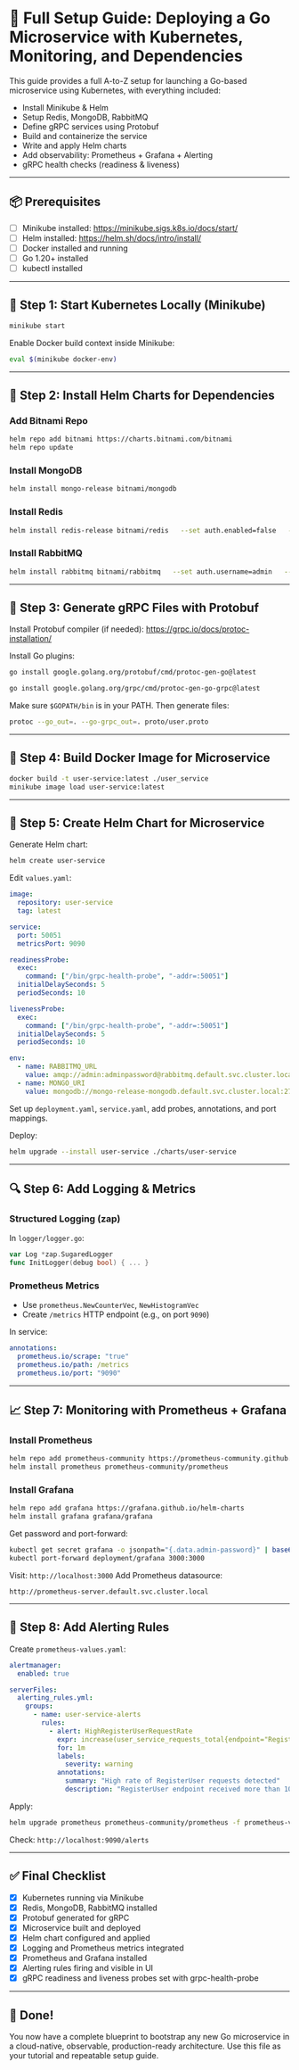 # 🚀 Full Setup Guide: Deploying a Go Microservice with Kubernetes, Monitoring, and Dependencies

This guide provides a full A-to-Z setup for launching a Go-based microservice using Kubernetes, with everything included:
- Install Minikube & Helm
- Setup Redis, MongoDB, RabbitMQ
- Define gRPC services using Protobuf
- Build and containerize the service
- Write and apply Helm charts
- Add observability: Prometheus + Grafana + Alerting
- gRPC health checks (readiness & liveness)

---

## 📦 Prerequisites
- [ ] Minikube installed: https://minikube.sigs.k8s.io/docs/start/
- [ ] Helm installed: https://helm.sh/docs/intro/install/
- [ ] Docker installed and running
- [ ] Go 1.20+ installed
- [ ] kubectl installed

---

## 🧱 Step 1: Start Kubernetes Locally (Minikube)
```bash
minikube start
```
Enable Docker build context inside Minikube:
```bash
eval $(minikube docker-env)
```

---

## 🧰 Step 2: Install Helm Charts for Dependencies

### Add Bitnami Repo
```bash
helm repo add bitnami https://charts.bitnami.com/bitnami
helm repo update
```

### Install MongoDB
```bash
helm install mongo-release bitnami/mongodb
```

### Install Redis
```bash
helm install redis-release bitnami/redis   --set auth.enabled=false   --set architecture=standalone
```

### Install RabbitMQ
```bash
helm install rabbitmq bitnami/rabbitmq   --set auth.username=admin   --set auth.password=adminpassword   --set auth.erlangCookie=supersecretcookie
```

---

## 📜 Step 3: Generate gRPC Files with Protobuf

Install Protobuf compiler (if needed): https://grpc.io/docs/protoc-installation/

Install Go plugins:
```bash
go install google.golang.org/protobuf/cmd/protoc-gen-go@latest

go install google.golang.org/grpc/cmd/protoc-gen-go-grpc@latest
```

Make sure `$GOPATH/bin` is in your PATH. Then generate files:
```bash
protoc --go_out=. --go-grpc_out=. proto/user.proto
```

---

## 🐳 Step 4: Build Docker Image for Microservice

```bash
docker build -t user-service:latest ./user_service
minikube image load user-service:latest
```

---

## 🧱 Step 5: Create Helm Chart for Microservice

Generate Helm chart:
```bash
helm create user-service
```

Edit `values.yaml`:
```yaml
image:
  repository: user-service
  tag: latest

service:
  port: 50051
  metricsPort: 9090

readinessProbe:
  exec:
    command: ["/bin/grpc-health-probe", "-addr=:50051"]
  initialDelaySeconds: 5
  periodSeconds: 10

livenessProbe:
  exec:
    command: ["/bin/grpc-health-probe", "-addr=:50051"]
  initialDelaySeconds: 5
  periodSeconds: 10

env:
  - name: RABBITMQ_URL
    value: amqp://admin:adminpassword@rabbitmq.default.svc.cluster.local:5672/
  - name: MONGO_URI
    value: mongodb://mongo-release-mongodb.default.svc.cluster.local:27017
```

Set up `deployment.yaml`, `service.yaml`, add probes, annotations, and port mappings.

Deploy:
```bash
helm upgrade --install user-service ./charts/user-service
```

---

## 🔍 Step 6: Add Logging & Metrics

### Structured Logging (zap)
In `logger/logger.go`:
```go
var Log *zap.SugaredLogger
func InitLogger(debug bool) { ... }
```

### Prometheus Metrics
- Use `prometheus.NewCounterVec`, `NewHistogramVec`
- Create `/metrics` HTTP endpoint (e.g., on port `9090`)

In service:
```yaml
annotations:
  prometheus.io/scrape: "true"
  prometheus.io/path: /metrics
  prometheus.io/port: "9090"
```

---

## 📈 Step 7: Monitoring with Prometheus + Grafana

### Install Prometheus
```bash
helm repo add prometheus-community https://prometheus-community.github.io/helm-charts
helm install prometheus prometheus-community/prometheus
```

### Install Grafana
```bash
helm repo add grafana https://grafana.github.io/helm-charts
helm install grafana grafana/grafana
```

Get password and port-forward:
```bash
kubectl get secret grafana -o jsonpath="{.data.admin-password}" | base64 --decode
kubectl port-forward deployment/grafana 3000:3000
```
Visit: `http://localhost:3000`
Add Prometheus datasource:
```
http://prometheus-server.default.svc.cluster.local
```

---

## 🚨 Step 8: Add Alerting Rules

Create `prometheus-values.yaml`:
```yaml
alertmanager:
  enabled: true

serverFiles:
  alerting_rules.yml:
    groups:
      - name: user-service-alerts
        rules:
          - alert: HighRegisterUserRequestRate
            expr: increase(user_service_requests_total{endpoint="RegisterUser"}[5m]) > 10
            for: 1m
            labels:
              severity: warning
            annotations:
              summary: "High rate of RegisterUser requests detected"
              description: "RegisterUser endpoint received more than 10 requests in the last 5 minutes."
```

Apply:
```bash
helm upgrade prometheus prometheus-community/prometheus -f prometheus-values.yaml
```

Check: `http://localhost:9090/alerts`

---

## ✅ Final Checklist
- [x] Kubernetes running via Minikube
- [x] Redis, MongoDB, RabbitMQ installed
- [x] Protobuf generated for gRPC
- [x] Microservice built and deployed
- [x] Helm chart configured and applied
- [x] Logging and Prometheus metrics integrated
- [x] Prometheus and Grafana installed
- [x] Alerting rules firing and visible in UI
- [x] gRPC readiness and liveness probes set with grpc-health-probe

---

## 🎯 Done!
You now have a complete blueprint to bootstrap any new Go microservice in a cloud-native, observable, production-ready architecture.
Use this file as your tutorial and repeatable setup guide.
